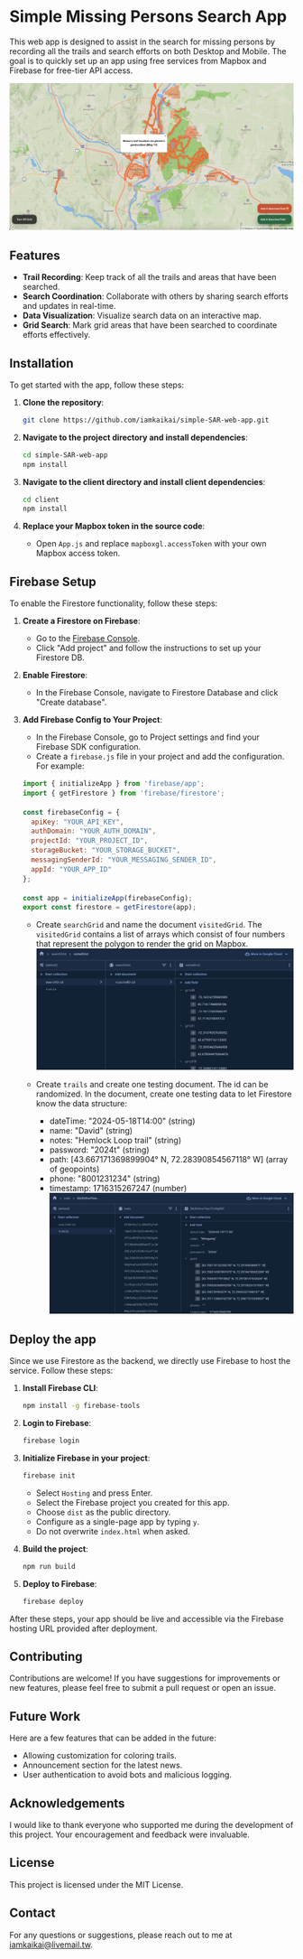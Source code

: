 # Simple Missing Persons Search App
This web app is designed to assist in the search for missing persons by recording all the trails and search efforts on both Desktop and Mobile. The goal is to quickly set up an app using free services from Mapbox and Firebase for free-tier API access.

![image](imgs/main.png)

## Features
- **Trail Recording**: Keep track of all the trails and areas that have been searched.
- **Search Coordination**: Collaborate with others by sharing search efforts and updates in real-time.
- **Data Visualization**: Visualize search data on an interactive map.
- **Grid Search**: Mark grid areas that have been searched to coordinate efforts effectively.

## Installation
To get started with the app, follow these steps:

1. **Clone the repository**:
    ```sh
    git clone https://github.com/iamkaikai/simple-SAR-web-app.git
    ```

2. **Navigate to the project directory and install dependencies**:
    ```sh
    cd simple-SAR-web-app
    npm install
    ```

3. **Navigate to the client directory and install client dependencies**:
    ```sh
    cd client
    npm install
    ```

4. **Replace your Mapbox token in the source code**:
    - Open `App.js` and replace `mapboxgl.accessToken` with your own Mapbox access token.

## Firebase Setup
To enable the Firestore functionality, follow these steps:

1. **Create a Firestore on Firebase**:
   - Go to the [Firebase Console](https://console.firebase.google.com/).
   - Click "Add project" and follow the instructions to set up your Firestore DB.
    
2. **Enable Firestore**:
   - In the Firebase Console, navigate to Firestore Database and click "Create database".

3. **Add Firebase Config to Your Project**:
   - In the Firebase Console, go to Project settings and find your Firebase SDK configuration.
   - Create a `firebase.js` file in your project and add the configuration. For example:
    ```javascript
    import { initializeApp } from 'firebase/app';
    import { getFirestore } from 'firebase/firestore';

    const firebaseConfig = {
      apiKey: "YOUR_API_KEY",
      authDomain: "YOUR_AUTH_DOMAIN",
      projectId: "YOUR_PROJECT_ID",
      storageBucket: "YOUR_STORAGE_BUCKET",
      messagingSenderId: "YOUR_MESSAGING_SENDER_ID",
      appId: "YOUR_APP_ID"
    };

    const app = initializeApp(firebaseConfig);
    export const firestore = getFirestore(app);
    ```
    - Create `searchGrid` and name the document `visitedGrid`. The `visitedGrid` contains a list of arrays which consist of four numbers that represent the polygon to render the grid on Mapbox.
    ![image](imgs/searchGrid-snapshot.png)

    - Create `trails` and create one testing document. The id can be randomized. In the document, create one testing data to let Firestore know the data structure:
      - dateTime: "2024-05-18T14:00" (string)
      - name: "David" (string)
      - notes: "Hemlock Loop trail" (string)
      - password: "2024t" (string)
      - path: [43.667171369899904° N, 72.28390854567118° W] (array of geopoints)
      - phone: "8001231234" (string)
      - timestamp: 1716315267247 (number)
![image](imgs/trails-snapshot.png)

## Deploy the app
Since we use Firestore as the backend, we directly use Firebase to host the service. Follow these steps:

1. **Install Firebase CLI**:
    ```sh
    npm install -g firebase-tools
    ```

2. **Login to Firebase**:
    ```sh
    firebase login
    ```

3. **Initialize Firebase in your project**:
    ```sh
    firebase init
    ```
    - Select `Hosting` and press Enter.
    - Select the Firebase project you created for this app.
    - Choose `dist` as the public directory.
    - Configure as a single-page app by typing `y`.
    - Do not overwrite `index.html` when asked.

4. **Build the project**:
    ```sh
    npm run build
    ```

5. **Deploy to Firebase**:
    ```sh
    firebase deploy
    ```

After these steps, your app should be live and accessible via the Firebase hosting URL provided after deployment.

## Contributing
Contributions are welcome! If you have suggestions for improvements or new features, please feel free to submit a pull request or open an issue.

## Future Work
Here are a few features that can be added in the future:
   - Allowing customization for coloring trails.
   - Announcement section for the latest news.
   - User authentication to avoid bots and malicious logging.

## Acknowledgements
I would like to thank everyone who supported me during the development of this project. Your encouragement and feedback were invaluable.

## License
This project is licensed under the MIT License.

## Contact
For any questions or suggestions, please reach out to me at [iamkaikai@livemail.tw](mailto:iamkaikai@livemail.tw).
